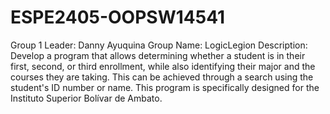 # ESPE2405-OOPSW14541
Group  1
Leader: Danny Ayuquina
Group Name: LogicLegion
Description: Develop a program that allows determining whether a student is in their first, second, or third enrollment, while also identifying their major and the courses they are taking. This can be achieved through a search using the student's ID number or name. This program is specifically designed for the Instituto Superior Bolívar de Ambato.
